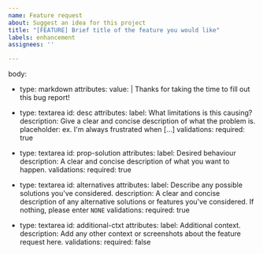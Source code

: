 ```yaml
---
name: Feature request
about: Suggest an idea for this project
title: "[FEATURE] Brief title of the feature you would like"
labels: enhancement
assignees: ''

---
```


body:
- type: markdown
  attributes:
  value: |
  Thanks for taking the time to fill out this bug report!

- type: textarea
  id: desc
  attributes:
  label: What limitations is this causing?
  description: Give a clear and concise description of what the problem is.
  placeholder:  ex. I'm always frustrated when [...]
  validations:
  required: true

- type: textarea
  id: prop-solution
  attributes:
  label: Desired behaviour
  description: A clear and concise description of what you want to happen.
  validations:
  required: true

- type: textarea
  id: alternatives
  attributes:
  label: Describe any possible solutions you've considered.
  description: A clear and concise description of any alternative solutions or features you've considered. If nothing, please enter `NONE`
  validations:
  required: true

- type: textarea
  id: additional-ctxt
  attributes:
  label: Additional context.
  description: Add any other context or screenshots about the feature request here.
  validations:
  required: false
